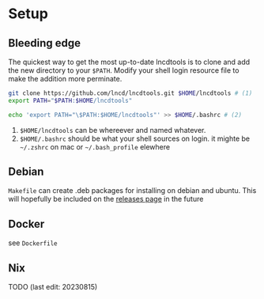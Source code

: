 # Setup
## Bleeding edge
The quickest way to get the most up-to-date lncdtools is to clone and add the new directory to your `$PATH`. Modify your shell login resource file to make the addition more perminate.

```bash
git clone https://github.com/lncd/lncdtools.git $HOME/lncdtools # (1)
export PATH="$PATH:$HOME/lncdtools"

echo 'export PATH="\$PATH:$HOME/lncdtools"' >> $HOME/.bashrc # (2)
```

1. `$HOME/lncdtools` can be whereever and named whatever. 
2. `$HOME/.bashrc` should be what your shell sources on login. it mighte be `~/.zshrc` on mac or `~/.bash_profile` elewhere

## Debian
`Makefile` can create .deb packages for installing on debian and ubuntu. This will hopefully be included on the [releases page](https://github.com/lncd/lncdtools/releases/) in the future

## Docker
see `Dockerfile`

## Nix

TODO (last edit: 20230815)
